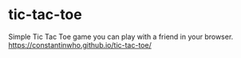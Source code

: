 # tic-tac-toe
Simple Tic Tac Toe game you can play with a friend in your browser.
https://constantinwho.github.io/tic-tac-toe/
